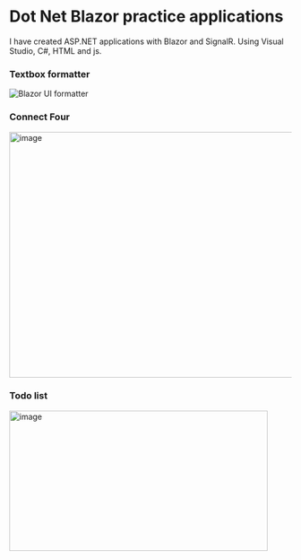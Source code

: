 # Dot Net Blazor practice applications
I have created ASP.NET applications with Blazor and SignalR. Using Visual Studio, C#, HTML and js. 

### Textbox formatter
![Blazor UI formatter](https://github.com/user-attachments/assets/a033d451-49d4-4466-9847-c32e32a82319)

### Connect Four
<img width="577" height="438" alt="image" src="https://github.com/user-attachments/assets/f0b2a4b6-af4d-4d7c-a228-c3f431908baf" />

### Todo list
<img width="461" height="250" alt="image" src="https://github.com/user-attachments/assets/5eb29508-85b4-4bc1-8e4c-d1bb63853c95" />
